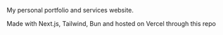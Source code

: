My personal portfolio and services website.

Made with Next.js, Tailwind, Bun and hosted on Vercel through this repo